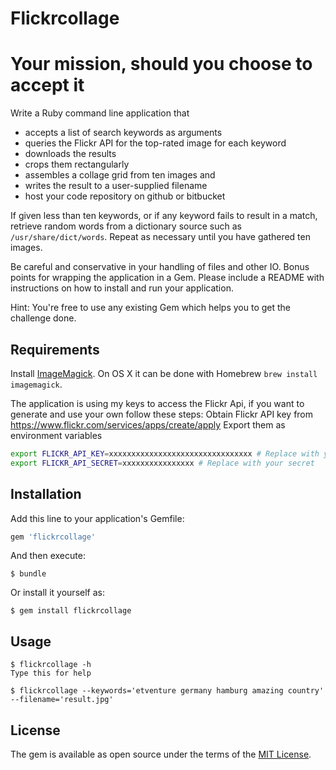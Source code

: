 # Flickrcollage

Your mission, should you choose to accept it
============================================

Write a Ruby command line application that

* accepts a list of search keywords as arguments
* queries the Flickr API for the top-rated image for each keyword
* downloads the results
* crops them rectangularly
* assembles a collage grid from ten images and
* writes the result to a user-supplied filename
* host your code repository on github or bitbucket

If given less than ten keywords, or if any keyword fails to
result in a match, retrieve random words from a dictionary
source such as `/usr/share/dict/words`. Repeat as necessary
until you have gathered ten images.

Be careful and conservative in your handling of files and
other IO. Bonus points for wrapping the application in a
Gem. Please include a README with instructions on how to
install and run your application.

Hint: You're free to use any existing Gem which helps you to
get the challenge done.

## Requirements

Install [ImageMagick](http://www.imagemagick.org/). On OS X it can be done with Homebrew `brew install imagemagick`.

The application is using my keys to access the Flickr Api, if you want to generate and use your own follow these steps:
Obtain Flickr API key from https://www.flickr.com/services/apps/create/apply
Export them as environment variables
```bash
export FLICKR_API_KEY=xxxxxxxxxxxxxxxxxxxxxxxxxxxxxxxx # Replace with your key
export FLICKR_API_SECRET=xxxxxxxxxxxxxxxx # Replace with your secret
```

## Installation

Add this line to your application's Gemfile:

```ruby
gem 'flickrcollage'
```

And then execute:

    $ bundle

Or install it yourself as:

    $ gem install flickrcollage

## Usage

    $ flickrcollage -h
    Type this for help

    $ flickrcollage --keywords='etventure germany hamburg amazing country' --filename='result.jpg'


## License

The gem is available as open source under the terms of the [MIT License](http://opensource.org/licenses/MIT).

